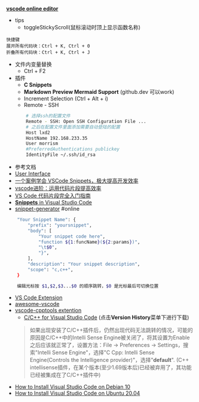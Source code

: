 
[**vscode online editor**](https://vscode.dev/)

- tips
	- toggleStickyScroll(鼠标滚动时顶上显示函数名称)

```
快捷键
展开所有代码块：Ctrl + K, Ctrl + 0
折叠所有代码块：Ctrl + K, Ctrl + J
```

- 文件内变量替换
	- Ctrl + F2
- 插件
	- **C Snippets**
	- **Markdown Preview Mermaid Support** (github.dev 可以work)
	- Increment Selection (Ctrl + Alt + i)
	- Remote - SSH
	```bash
		# 选择ssh的配置文件
		Remote - SSH: Open SSH Configuration File ...
		# 之后在配置文件里面添加需要自动登陆的配置
		Host lxd2
        HostName 192.168.233.35
        User morrism
        #PreferredAuthentications publickey
        IdentityFile ~/.ssh/id_rsa
	```
- 参考文档
- [User Interface](https://code.visualstudio.com/docs/getstarted/userinterface)
- [一个案例学会 VSCode Snippets，极大提高开发效率](https://zhuanlan.zhihu.com/p/457062272)
- [vscode进阶：运用代码片段提高效率](https://zhuanlan.zhihu.com/p/357377511)
- [VS Code 代码片段完全入门指南](https://www.freecodecamp.org/chinese/news/definitive-guide-to-snippets-visual-studio-code/)
- [**Snippets** in Visual Studio Code](https://code.visualstudio.com/docs/editor/userdefinedsnippets)
- [snippet-generator](https://snippet-generator.app/?description=&tabtrigger=&snippet=&mode=vscode) #online
```bash
	"Your Snippet Name": {
		"prefix": "yoursnippet",
		"body": [
			"Your snippet code here",
			"function ${1:funcName}(${2:params})",
			"\t$0",
			"}",
		],
		"description": "Your snippet description",
		"scope": "c,c++",
	}

	编辑光标按 $1,$2,$3...$0 的顺序跳转，$0 是光标最后可切换位置
```
- [VS Code Extension](https://github.com/topics/vscode-extension)
- [awesome-vscode](https://github.com/viatsko/awesome-vscode)
- [vscode-cpptools extention](https://github.com/microsoft/vscode-cpptools)
	- [C/C++ for Visual Studio Code](https://marketplace.visualstudio.com/items?itemName=ms-vscode.cpptools) (点击**Version History**菜单下进行下载)
	> 如果出现安装了C/C++插件后，仍然出现代码无法跳转的情况，可能的原因是C/C++中的Intelli Sense Engine被关闭了，将其设置为Enable之后应该就正常了，设置方法：File -> Preferences -> Settings，搜索"Intelli Sense Engine"，选择"C Cpp: Intelli Sense Engine(Controls the Intelligence provider)"，选择"**default**". (C++ intellisense插件，在某个版本(至少1.69版本后)已经被弃用了，其功能已经被集成在了C/C++插件中)
- [How to Install Visual Studio Code on Debian 10](https://linuxize.com/post/how-to-install-visual-studio-code-on-debian-10/)
- [How to Install Visual Studio Code on Ubuntu 20.04](https://linuxize.com/post/how-to-install-visual-studio-code-on-ubuntu-20-04/)